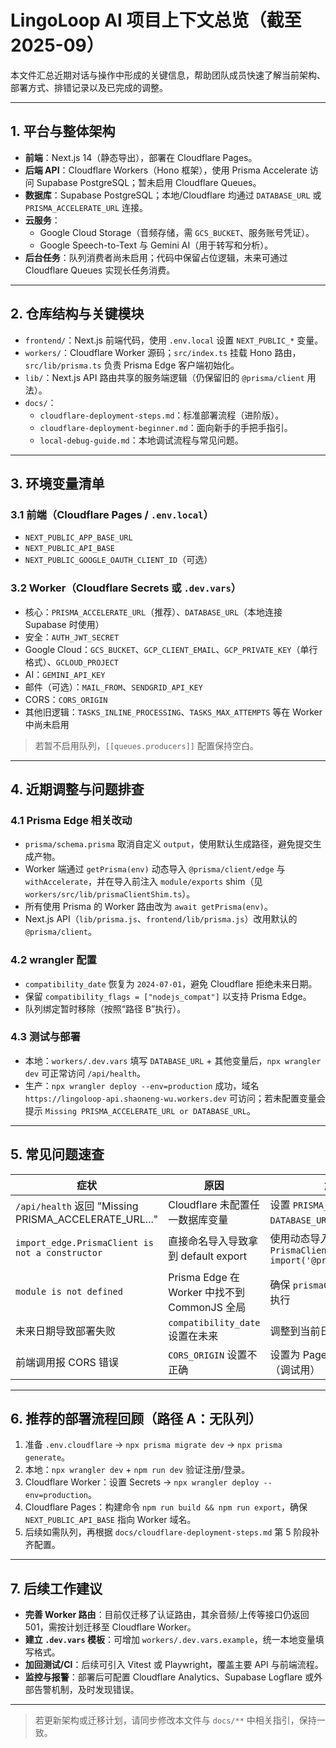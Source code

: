 # LingoLoop AI 项目上下文总览（截至 2025-09）

本文件汇总近期对话与操作中形成的关键信息，帮助团队成员快速了解当前架构、部署方式、排错记录以及已完成的调整。

---

## 1. 平台与整体架构

- **前端**：Next.js 14（静态导出），部署在 Cloudflare Pages。
- **后端 API**：Cloudflare Workers（Hono 框架），使用 Prisma Accelerate 访问 Supabase PostgreSQL；暂未启用 Cloudflare Queues。
- **数据库**：Supabase PostgreSQL；本地/Cloudflare 均通过 `DATABASE_URL` 或 `PRISMA_ACCELERATE_URL` 连接。
- **云服务**：
  - Google Cloud Storage（音频存储，需 `GCS_BUCKET`、服务账号凭证）。
  - Google Speech-to-Text 与 Gemini AI（用于转写和分析）。
- **后台任务**：队列消费者尚未启用；代码中保留占位逻辑，未来可通过 Cloudflare Queues 实现长任务消费。

---

## 2. 仓库结构与关键模块

- `frontend/`：Next.js 前端代码，使用 `.env.local` 设置 `NEXT_PUBLIC_*` 变量。
- `workers/`：Cloudflare Worker 源码；`src/index.ts` 挂载 Hono 路由，`src/lib/prisma.ts` 负责 Prisma Edge 客户端初始化。
- `lib/`：Next.js API 路由共享的服务端逻辑（仍保留旧的 `@prisma/client` 用法）。
- `docs/`：
  - `cloudflare-deployment-steps.md`：标准部署流程（进阶版）。
  - `cloudflare-deployment-beginner.md`：面向新手的手把手指引。
  - `local-debug-guide.md`：本地调试流程与常见问题。

---

## 3. 环境变量清单

### 3.1 前端（Cloudflare Pages / `.env.local`）
- `NEXT_PUBLIC_APP_BASE_URL`
- `NEXT_PUBLIC_API_BASE`
- `NEXT_PUBLIC_GOOGLE_OAUTH_CLIENT_ID`（可选）

### 3.2 Worker（Cloudflare Secrets 或 `.dev.vars`）
- 核心：`PRISMA_ACCELERATE_URL`（推荐）、`DATABASE_URL`（本地连接 Supabase 时使用）
- 安全：`AUTH_JWT_SECRET`
- Google Cloud：`GCS_BUCKET`、`GCP_CLIENT_EMAIL`、`GCP_PRIVATE_KEY`（单行格式）、`GCLOUD_PROJECT`
- AI：`GEMINI_API_KEY`
- 邮件（可选）：`MAIL_FROM`、`SENDGRID_API_KEY`
- CORS：`CORS_ORIGIN`
- 其他旧逻辑：`TASKS_INLINE_PROCESSING`、`TASKS_MAX_ATTEMPTS` 等在 Worker 中尚未启用

> 若暂不启用队列，`[[queues.producers]]` 配置保持空白。

---

## 4. 近期调整与问题排查

### 4.1 Prisma Edge 相关改动
- `prisma/schema.prisma` 取消自定义 `output`，使用默认生成路径，避免提交生成产物。
- Worker 端通过 `getPrisma(env)` 动态导入 `@prisma/client/edge` 与 `withAccelerate`，并在导入前注入 `module/exports` shim（见 `workers/src/lib/prismaClientShim.ts`）。
- 所有使用 Prisma 的 Worker 路由改为 `await getPrisma(env)`。
- Next.js API（`lib/prisma.js`、`frontend/lib/prisma.js`）改用默认的 `@prisma/client`。

### 4.2 wrangler 配置
- `compatibility_date` 恢复为 `2024-07-01`，避免 Cloudflare 拒绝未来日期。
- 保留 `compatibility_flags = ["nodejs_compat"]` 以支持 Prisma Edge。
- 队列绑定暂时移除（按照“路径 B”执行）。

### 4.3 测试与部署
- 本地：`workers/.dev.vars` 填写 `DATABASE_URL` + 其他变量后，`npx wrangler dev` 可正常访问 `/api/health`。
- 生产：`npx wrangler deploy --env=production` 成功，域名 `https://lingoloop-api.shaoneng-wu.workers.dev` 可访问；若未配置变量会提示 `Missing PRISMA_ACCELERATE_URL or DATABASE_URL`。

---

## 5. 常见问题速查

| 症状 | 原因 | 解决方案 |
| --- | --- | --- |
| `/api/health` 返回 "Missing PRISMA_ACCELERATE_URL..." | Cloudflare 未配置任一数据库变量 | 设置 `PRISMA_ACCELERATE_URL` 或 `DATABASE_URL` 并重新部署 |
| `import_edge.PrismaClient is not a constructor` | 直接命名导入导致拿到 default export | 使用动态导入 `const { PrismaClient } = await import('@prisma/client/edge')` |
| `module is not defined` | Prisma Edge 在 Worker 中找不到 CommonJS 全局 | 确保 `prismaClientShim` 在导入前执行 |
| 未来日期导致部署失败 | `compatibility_date` 设置在未来 | 调整到当前日期或更早 |
| 前端调用报 CORS 错误 | `CORS_ORIGIN` 设置不正确 | 设置为 Pages 域名或 `*`（调试用） |

---

## 6. 推荐的部署流程回顾（路径 A：无队列）
1. 准备 `.env.cloudflare` → `npx prisma migrate dev` → `npx prisma generate`。
2. 本地：`npx wrangler dev` + `npm run dev` 验证注册/登录。
3. Cloudflare Worker：设置 Secrets → `npx wrangler deploy --env=production`。
4. Cloudflare Pages：构建命令 `npm run build && npm run export`，确保 `NEXT_PUBLIC_API_BASE` 指向 Worker 域名。
5. 后续如需队列，再根据 `docs/cloudflare-deployment-steps.md` 第 5 阶段补齐配置。

---

## 7. 后续工作建议
- **完善 Worker 路由**：目前仅迁移了认证路由，其余音频/上传等接口仍返回 501，需按计划迁移至 Cloudflare Worker。
- **建立 `.dev.vars` 模板**：可增加 `workers/.dev.vars.example`，统一本地变量填写格式。
- **加回测试/CI**：后续可引入 Vitest 或 Playwright，覆盖主要 API 与前端流程。
- **监控与报警**：部署后可配置 Cloudflare Analytics、Supabase Logflare 或外部告警机制，及时发现错误。

---

> 若更新架构或迁移计划，请同步修改本文件与 `docs/**` 中相关指引，保持一致。
